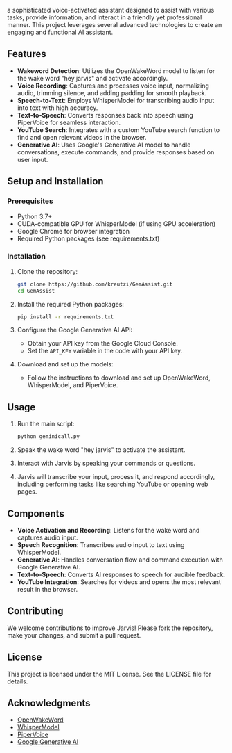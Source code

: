 a sophisticated voice-activated assistant designed to assist with various tasks, provide information, and interact in a friendly yet professional manner. This project leverages several advanced technologies to create an engaging and functional AI assistant.

## Features

- **Wakeword Detection**: Utilizes the OpenWakeWord model to listen for the wake word "hey jarvis" and activate accordingly.
- **Voice Recording**: Captures and processes voice input, normalizing audio, trimming silence, and adding padding for smooth playback.
- **Speech-to-Text**: Employs WhisperModel for transcribing audio input into text with high accuracy.
- **Text-to-Speech**: Converts responses back into speech using PiperVoice for seamless interaction.
- **YouTube Search**: Integrates with a custom YouTube search function to find and open relevant videos in the browser.
- **Generative AI**: Uses Google's Generative AI model to handle conversations, execute commands, and provide responses based on user input.

## Setup and Installation

### Prerequisites

- Python 3.7+
- CUDA-compatible GPU for WhisperModel (if using GPU acceleration)
- Google Chrome for browser integration
- Required Python packages (see requirements.txt)

### Installation

1. Clone the repository:
   ```bash
   git clone https://github.com/kreutzi/GemAssist.git
   cd GemAssist
   ```

2. Install the required Python packages:
   ```bash
   pip install -r requirements.txt
   ```

3. Configure the Google Generative AI API:
   - Obtain your API key from the Google Cloud Console.
   - Set the `API_KEY` variable in the code with your API key.

4. Download and set up the models:
   - Follow the instructions to download and set up OpenWakeWord, WhisperModel, and PiperVoice.

## Usage

1. Run the main script:
   ```bash
   python geminicall.py
   ```

2. Speak the wake word "hey jarvis" to activate the assistant.

3. Interact with Jarvis by speaking your commands or questions.

4. Jarvis will transcribe your input, process it, and respond accordingly, including performing tasks like searching YouTube or opening web pages.

## Components

- **Voice Activation and Recording**: Listens for the wake word and captures audio input.
- **Speech Recognition**: Transcribes audio input to text using WhisperModel.
- **Generative AI**: Handles conversation flow and command execution with Google Generative AI.
- **Text-to-Speech**: Converts AI responses to speech for audible feedback.
- **YouTube Integration**: Searches for videos and opens the most relevant result in the browser.

## Contributing

We welcome contributions to improve Jarvis! Please fork the repository, make your changes, and submit a pull request.

## License

This project is licensed under the MIT License. See the LICENSE file for details.

## Acknowledgments

- [OpenWakeWord](https://github.com/dscripka/openwakeword)
- [WhisperModel](https://github.com/openai/whisper)
- [PiperVoice](https://github.com/rhasspy/piper)
- [Google Generative AI](https://cloud.google.com/generative-ai)
